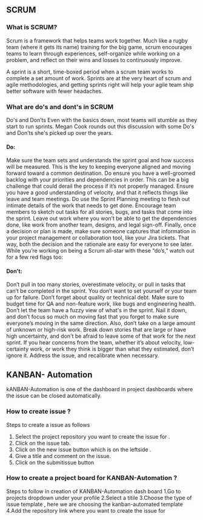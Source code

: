 ## SCRUM 

### What is SCRUM?
Scrum is a framework that helps teams work together. Much like a rugby team (where it gets its name) training for the big game, scrum encourages teams to learn through experiences, self-organize while working on a problem, and reflect on their wins and losses to continuously improve.

A sprint is a short, time-boxed period when a scrum team works to complete a set amount of work. Sprints are at the very heart of scrum and agile methodologies, and getting sprints right will help your agile team ship better software with fewer headaches.  

### What are do's and dont's in SCRUM
Do's and Don’ts
Even with the basics down, most teams will stumble as they start to run sprints. Megan Cook rounds out this discussion with some Do's and Don’ts she's picked up over the years. 

#### Do: 

Make sure the team sets and understands the sprint goal and how success will be measured. This is the key to keeping everyone aligned and moving forward toward a common destination.
Do ensure you have a well-groomed backlog with your priorities and dependencies in order. This can be a big challenge that could derail the process if it’s not properly managed.
Ensure you have a good understanding of velocity, and that it reflects things like leave and team meetings.
Do use the Sprint Planning meeting to flesh out intimate details of the work that needs to get done. Encourage team members to sketch out tasks for all stories, bugs, and tasks that come into the sprint.
Leave out work where you won’t be able to get the dependencies done, like work from another team, designs, and legal sign-off.
Finally, once a decision or plan is made, make sure someone captures that information in your project management or collaboration tool, like your Jira tickets. That way, both the decision and the rationale are easy for everyone to see later.
While you’re working on being a Scrum all-star with these “do’s,” watch out for a few red flags too:

#### Don't: 

Don’t pull in too many stories, overestimate velocity, or pull in tasks that can’t be completed in the sprint. You don’t want to set yourself or your team up for failure.
Don’t forget about quality or technical debt. Make sure to budget time for QA and non-feature work, like bugs and engineering health.
Don’t let the team have a fuzzy view of what's in the sprint. Nail it down, and don’t focus so much on moving fast that you forget to make sure everyone’s moving in the same direction.
Also, don’t take on a large amount of unknown or high-risk work. Break down stories that are large or have high uncertainty, and don't be afraid to leave some of that work for the next sprint.
If you hear concerns from the team, whether it’s about velocity, low-certainty work, or work they think is bigger than what they estimated, don’t ignore it. Address the issue, and recalibrate when necessary.


## KANBAN- Automation 
kANBAN-Automation is one of the dashboard in project dashboards where the issue can be closed automatically.
### How to create issue ?
 Steps to create a issue as follows 
 1. Select the project repository you want to create the issue for .
 2. Click on the issue tab.
 3. Click on the new issue button which is on the leftside .
 4. Give a title and comment on the issue. 
 5. Click on the submitissue button
### How to create a project board for KANBAN-Automation ?
Steps to follow in creation of KANBAN-Automation dash board 
1.Go to projects dropdown under your profile 
2.Select a titile 
3.Choose the type of issue template , here we are choosing the kanban-automated template 
4.Add the repository link where you want to create the issue for 

